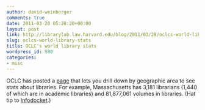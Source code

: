 ```yaml
---
author: david-weinberger
comments: true
date: 2011-03-28 05:28:20+00:00
layout: post
link: http://librarylab.law.harvard.edu/blog/2011/03/28/oclcs-world-library-stats/
slug: oclcs-world-library-stats
title: OCLC's world library stats
wordpress_id: 580
categories:
- misc
---
```


OCLC has posted a [page](http://www.oclc.org/globallibrarystats/default.htm) that lets you drill down by geographic area to see stats about libraries. For example, Massachusetts has 3,181 librarians (1,440 of which are in academic libraries) and 81,877,061 volumes in libraries. (Hat tip to [Infodocket](http://infodocket.com/2011/03/25/new-from-oclc-libraryoclc-researcha-global-library-statistics-web-page/).)

